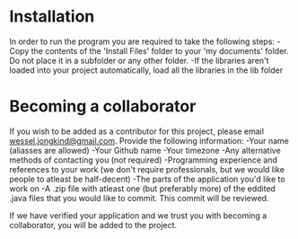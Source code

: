 Installation
============
In order to run the program you are required to take the following steps:
-Copy the contents of the 'Install Files' folder to your 'my documents' folder. Do not place it in a subfolder or any other folder.
-If the libraries aren't loaded into your project automatically, load all the libraries in the lib folder


Becoming a collaborator
=======================
If you wish to be added as a contributor for this project, please email wessel.jongkind@gmail.com. Provide the following information:
-Your name (aliasses are allowed)
-Your Github name
-Your timezone
-Any alternative methods of contacting you (not required)
-Programming experience and references to your work (we don't require professionals, but we would like people to atleast be half-decent)
-The parts of the application you'd like to work on
-A .zip file with atleast one (but preferably more) of the eddited .java files that you would like to commit. This commit will be reviewed.

If we have verified your application and we trust you with becoming a collaborator, you will be added to the project.

